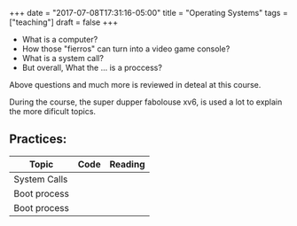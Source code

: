 +++
date = "2017-07-08T17:31:16-05:00"
title = "Operating Systems"
tags = ["teaching"]
draft = false
+++

- What is a computer? 
- How those "fierros" can turn into a video game console? 
- What is a system call? 
- But overall, What the ... is a proccess?

Above questions and much more is  reviewed in deteal at this course.

During the course, the super dupper fabolouse xv6, is used a lot to explain the more dificult topics.

## Practices:


|Topic |Code |Reading |
|------|-----|---------|
|System Calls|||
|Boot process|||
|Boot process|||


